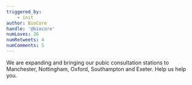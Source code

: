```yaml
---
triggered_by:
    - init
author: BioCore
handle: '@biocore'
numLoves: 26
numRetweets: 4
numComments: 5
---
```


We are expanding and bringing our pubic consultation stations to Manchester, Nottingham, Oxford, Southampton and Exeter. Help us help you.
